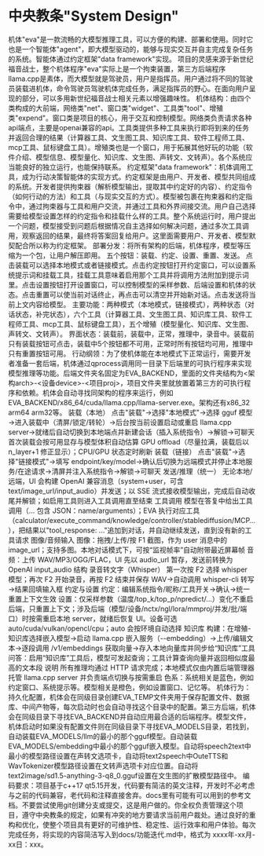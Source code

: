 # 中央教条"System Design"
机体"eva"是一款流畅的大模型推理工具，可以方便的构建、部署和使用。同时它也是一个智能体"agent"，即大模型驱动的，能够与现实交互并自主完成复杂任务的系统。智能体通过约定框架"data framework"实现。
项目的灵感来源于新世纪福音战士，整个机体程序"eva"实际上是一个拘束装置，第三方后端程序llama.cpp是素体，而大模型就是驾驶员，用户是指挥员。用户通过将不同的驾驶员装载进机体，命令驾驶员驾驶机体完成任务，满足指挥员的野心。在面向用户呈现的部分，可以多用新世纪福音战士相关元素以增强趣味性。
机体结构：由四个类构成的大前端，网络类"net"、窗口类"widget"、工具类"tool"、增殖类"expend"。窗口类是项目的核心，用于交互和控制模型。网络类负责请求各种api端点，主要是openai兼容的api。工具类提供多种工具来执行即将到来的任务并返回合理的结果（计算器工具、文生图工具、知识库工具、软件工程师工具、mcp工具、鼠标键盘工具）。增殖类也是一个窗口，用于拓展其他好玩的功能（软件介绍、模型信息、模型量化、知识库、文生图、声转文、文转声）。各个系统应当能良好的独立运行，也能保持联系。
约定框架"data framework"：机体调用工具，成为行动决策智能体的实现方式。约定框架是由用户、开发者、模型共同组成的系统。开发者提供拘束器（解析模型输出，提取其中约定好的内容）、约定指令（如何行动的方法）和工具（与现实交互的方式）。模型被包裹在拘束器和约定指令中，通过拘束器与工具和用户交流，并通过工具和外界间接交流。用户自己选择需要给模型设置怎样的约定指令和挂载什么样的工具。整个系统运行时，用户提出一个问题，模型接受到问题后根据情况自主选择如何解决问题，通过多次工具调用，观察返回的结果，最终将答案回复给用户。这里面需要用户、开发者、模型默契配合所以称为约定框架。
部署分发：将所有架构的后端，机体程序，模型等压缩为一个包，让用户解压即用。
五个按钮：装载、约定、设置、重置、发送。
点击装载可以选择本地模式或者链接模式。点击约定按钮打开约定窗口，可以设置系统提示词和挂载工具，挂载工具意味着启用那个工具并将调用方法附加到提示词里。点击设置按钮打开设置窗口，可以控制模型的采样参数、后端设置和机体的状态。点击重置可以使当前对话终止，再点击可以清空并开始新对话。点击发送将当前上文内容给模型。
主要功能：两种模式（本地模式，链接模式），两种状态（对话状态，补完状态），六个工具（计算器工具、文生图工具、知识库工具、软件工程师工具、mcp工具、鼠标键盘工具），五个增殖（模型量化、知识库、文生图、声转文、文转声）。
界面状态：装载前，装载中，正常，推理中，录音中。装载前只有装载按钮可点击，装载中5个按钮都不可用，正常时所有按钮均可用，推理中只有重置按钮可用。
行动纲领：为了使机体能在本地模式下正常运行，需要开发者准备一套后端，机体通过qprocess调用同一目录下后端里的可执行程序来实现模型推理等功能。后端文件夹名固定为EVA_BACKEND，里面的文件夹结构为<架构arch>-<设备device>-<项目proj>，项目文件夹里就放置着第三方的可执行程序和依赖。机体会自动寻找同架构的程序来运行，例如EVA_BACKEND/x86_64/cuda/llama.cpp/llama-server.exe。架构还有x86_32 arm64 arm32等。
装载（本地）
点击"装载"→选择"本地模式"→选择 gguf 模型→进入装载中（清屏/锁定/转轮）→后台按当前设置启动或重启 llama.cpp server→就绪后自动切换到本地端点并新建会话（插入系统指令）→解锁→可聊天
首次装载会按可用显存与模型体积自动估算 GPU offload（尽量拉满，装载后以 n_layer+1 修正显示）；CPU/GPU 状态定时刷新
装载（链接）
点击"装载"→选择"链接模式"→填写 endpoint/key/model→确认后切换为远端模式并停止本地服务/在途请求→清屏并注入系统指令→解锁→可聊天
发送/推理（统一）
无论本地/远端，UI 会构建 OpenAI 兼容消息（system+user，可含 text/image_url/input_audio）并发送；以 SSE 流式接收模型输出，完成后自动收尾并解锁；如启用工具则进入工具调用直至结束
工具调用
模型在答复中给出工具调用（<tool>...</tool> 包含 JSON：name/arguments）；EVA 执行对应工具（calculator/execute_command/knowledge/controller/stablediffusion/MCP…），把结果以"tool_response: ..."追加到对话，并自动继续发送，直到没有新的工具请求
图像/音频输入
图像：拖拽/上传/按 F1 截图，作为 user 消息中的 image_url；支持多图。本地对话模式下，可按“监视帧率”自动附带最近屏幕帧
音频：上传 WAV/MP3/OGG/FLAC，UI 先以 audio_url 暂存，发送前转换为 OpenAI input_audio 结构
录音转文字（Whisper）
第一次按 F2 选择 whisper 模型；再次 F2 开始录音，再按 F2 结束并保存 WAV→自动调用 whisper-cli 转写→结果回填输入框
约定与设置
约定：编辑系统指令/昵称/工具开关→确认→统一重置上下文生效
设置：仅采样参数（温度/top_k/top_p/npredict/…）变化不重启后端，只重置上下文；涉及后端（模型/设备/nctx/ngl/lora/mmproj/并发/批/端口）时按需重启本地 server，就绪后恢复 UI。设备可选 auto/cuda/vulkan/opencl/cpu；auto 会按环境自动选择
知识库
构建：在增殖-知识库选择嵌入模型→启动 llama.cpp 嵌入服务（--embedding）→上传/编辑文本→逐段调用 /v1/embeddings 获取向量→存入本地向量库并同步给“知识库”工具
问答：启用“知识库”工具后，模型可发起查询；工具计算查询向量并返回相似度最高的文本段
说明
所有推理均通过 HTTP 请求完成；本地模式仅由内置后端管理器托管 llama.cpp server 并负责端点切换与按需重启
色系：系统相关是蓝色，例如约定窗口、系统提示等。模型相关是橙色，例如设置窗口、记忆等。
机体行为：持久化配置，机体会在同级目录创建EVA_TEMP文件夹用于保存配置文件、数据库、中间产物等，每次启动时也会自动寻找这个目录中的配置。第三方后端，机体会在同级目录下寻找EVA_BACKEND并自动应用最合适的后端程序。模型文件，机体启动时如果没有配置文件则在同级目录下寻找EVA_MODELS目录，若找到，自动装载EVA_MODELS/llm的最小的那个gguf模型。自动装载EVA_MODELS/embedding中最小的那个gguf嵌入模型。自动将speech2text中最小的模型路径设置在声转文选项卡，自动将text2speech中OuteTTS和WavTokenizer模型路径设置在文转声选项卡对应位置。自动将text2image/sd1.5-anything-3-q8_0.gguf设置在文生图的扩散模型路径中。
编码要求：项目基于c++17 qt5.15开发，代码要有简洁的英文注释，开发时不必考虑与之前的代码兼容，老代码和注释直接舍弃。docs里有可能有可以用到的参考文档。不要尝试使用git创建分支或提交，这是用户做的。你全权负责管理这个项目，遵守中央教条的规定，如果有冲突的地方要请求当前用户裁处。通过良好的重构和优化，使整个项目具有更好的可维护性、稳定性、运行效率和用户体验。每次完成任务，将实现的内容简洁写入到docs/功能迭代.md中，格式为 xxxx年-xx月-xx日：xxx。